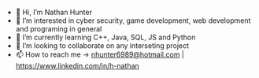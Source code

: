 - 👋 Hi, I’m Nathan Hunter
- 👀 I’m interested in cyber security, game development, web development and programing in general
- 🌱 I’m currently learning C++, Java, SQL, JS and Python 
- 💞️ I’m looking to collaborate on any interseting project 
- 📫 How to reach me -> nhunter6989@hotmail.com | https://www.linkedin.com/in/h-nathan

<!---
nHunter0/nHunter0 is a ✨ special ✨ repository because its `README.md` (this file) appears on your GitHub profile.
You can click the Preview link to take a look at your changes.
--->
